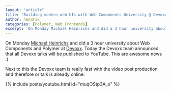 ```yaml
---
layout: "article"
title: 'Building modern web UIs with Web Components University @ Devoxx'
author: hendrik
categories: [Polymer, Web Frontends]
excerpt: 'On Monday Michael Heinrichs and did a 3 hour university about Web Components and Polymer at Devoxx. Today the Devoxx team announced that all Devoxx talks will be published to YouTube.'
---
```

On Monday [Michael Heinrichs](https://twitter.com/net0pyr) and did a 3 hour university about Web Components and Polymer at [Devoxx](http://www.devoxx.be). Today the Devoxx team announced that all Devoxx talks will be published to YouTube. This are awesome news :)

Next to this the Devoxx team is really fast with the video post production and therefore or talk is already online:

{% include posts/youtube.html id="muqOStp3A_o" %}
